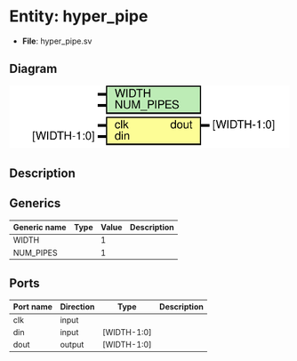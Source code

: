 # Entity: hyper_pipe

- **File**: hyper_pipe.sv
## Diagram

![Diagram](hyper_pipe.svg "Diagram")
## Description



## Generics

| Generic name | Type | Value | Description |
| ------------ | ---- | ----- | ----------- |
| WIDTH        |      | 1     |             |
| NUM_PIPES    |      | 1     |             |
## Ports

| Port name | Direction | Type        | Description |
| --------- | --------- | ----------- | ----------- |
| clk       | input     |             |             |
| din       | input     | [WIDTH-1:0] |             |
| dout      | output    | [WIDTH-1:0] |             |
